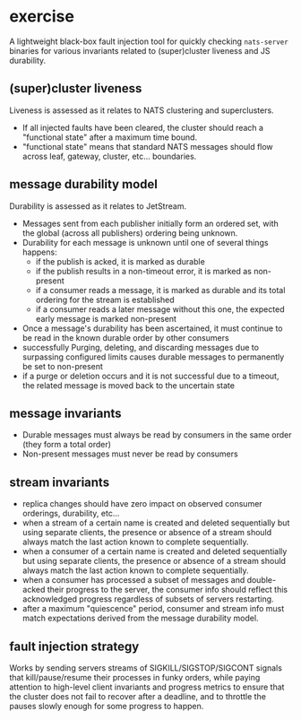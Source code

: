 # exercise

A lightweight black-box fault injection tool for quickly
checking `nats-server` binaries for various invariants
related to (super)cluster liveness and JS durability.

## (super)cluster liveness

Liveness is assessed as it relates to NATS clustering and superclusters.

* If all injected faults have been cleared, the cluster should reach a "functional state" after a maximum time bound.
* "functional state" means that standard NATS messages should flow across leaf, gateway, cluster, etc... boundaries.

## message durability model

Durability is assessed as it relates to JetStream.

* Messages sent from each publisher initially form an ordered set, with the global (across all publishers) ordering being unknown.
* Durability for each message is unknown until one of several things happens:
  * if the publish is acked, it is marked as durable
  * if the publish results in a non-timeout error, it is marked as non-present
  * if a consumer reads a message, it is marked as durable and its total ordering for the stream is established
  * if a consumer reads a later message without this one, the expected early message is marked non-present
* Once a message's durability has been ascertained, it must continue to be read in the known durable order by other consumers
* successfully Purging, deleting, and discarding messages due to surpassing configured limits causes durable messages to permanently be set to non-present
* if a purge or deletion occurs and it is not successful due to a timeout, the related message is moved back to the uncertain state

## message invariants

* Durable messages must always be read by consumers in the same order (they form a total order)
* Non-present messages must never be read by consumers

## stream invariants

* replica changes should have zero impact on observed
  consumer orderings, durability, etc...
* when a stream of a certain name is created and
  deleted sequentially but using separate clients,
  the presence or absence of a stream should always
  match the last action known to complete sequentially.
* when a consumer of a certain name is created and
  deleted sequentially but using separate clients,
  the presence or absence of a stream should always
  match the last action known to complete sequentially.
* when a consumer has processed a subset of messages
  and double-acked their progress to the server, the
  consumer info should reflect this acknowledged progress
  regardless of subsets of servers restarting.
* after a maximum "quiescence" period, consumer and stream
  info must match expectations derived from the message
  durability model.

## fault injection strategy

Works by sending servers streams of SIGKILL/SIGSTOP/SIGCONT signals
that kill/pause/resume their processes in funky orders, while
paying attention to high-level client invariants and progress metrics
to ensure that the cluster does not fail to recover after a deadline,
and to throttle the pauses slowly enough for some progress to happen.
